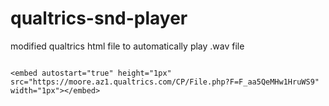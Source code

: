 # qualtrics-snd-player
modified qualtrics html file to automatically play .wav file

<code>
&ltembed autostart="true" height="1px" src="https://moore.az1.qualtrics.com/CP/File.php?F=F_aa5QeMHw1HruWS9" width="1px"&gt&lt/embed&gt
</code>

